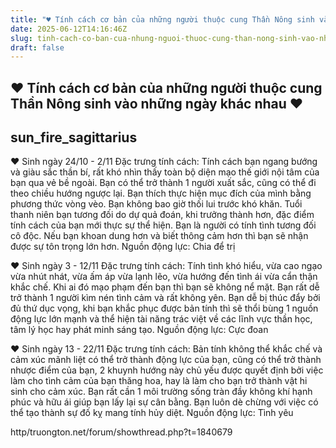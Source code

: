 ```yaml
---
title: "♥ Tính cách cơ bản của những người thuộc cung Thần Nông sinh vào những ngày khác nhau ♥"
date: 2025-06-12T14:16:46Z
slug: tinh-cach-co-ban-cua-nhung-nguoi-thuoc-cung-than-nong-sinh-vao-nhung-ngay-khac-nhau
draft: false
---
```


## ♥ Tính cách cơ bản của những người thuộc cung Thần Nông sinh vào những ngày khác nhau ♥

## sun_fire_sagittarius

♥ Sinh ngày 24/10 - 2/11
Đặc trưng tính cách: Tính cách bạn
ngang bướng và giàu sắc thần bí, rất
khó nhìn thấy toàn bộ diện mạo thế
giới nội tâm của bạn qua vẻ bề ngoài.
Bạn có thể trở thành 1 người xuất sắc,
cũng có thể đi theo chiều hướng
ngược lại. Bạn thích thực hiện mục đích
của mình bằng phương thức vòng vèo.
Bạn không bao giờ thối lui trước khó
khăn. Tuổi thanh niên bạn tương đối
do dự quả đoán, khi trưởng thành
hơn, đặc điểm tính cách của bạn mới
thực sự thể hiện. Bạn là người có tính
tình tương đối cô độc. Nếu bạn khoan
dung hơn và biết thông cảm hơn thì
bạn sẽ nhận được sự tôn trọng lớn
hơn.
Nguồn động lực: Chia để trị
 
♥ Sinh ngày 3 - 12/11
Đặc trưng tính cách: Tính tình khó hiểu,
vừa cao ngạo vừa nhút nhát, vừa ấm
áp vừa lạnh lẽo, vừa hướng đến tình ái
vừa cẩn thận khắc chế. Khi ai đó mạo
phạm đến bạn thì bạn sẽ không nể
mặt. Bạn rất dễ trở thành 1 người kìm
nén tình cảm và rất không yên. Bạn dễ
bị thúc đẩy bởi đủ thứ dục vọng, khi
bạn khắc phục được bản tính thì sẽ
thổi bùng 1 nguồn động lực lớn mạnh
và thể hiện tài năng trác việt về các lĩnh
vực thần học, tâm lý học hay phát
minh sáng tạo.
Nguồn động lực: Cực đoan
 
♥ Sinh ngày 13 - 22/11
Đặc trưng tính cách: Bản tính không
thể khắc chế và cảm xúc mãnh liệt có
thể trở thành động lực của bạn, cũng
có thể trở thành nhược điểm của bạn,
2 khuynh hướng này chủ yếu được
quyết định bởi việc làm cho tình cảm
của bạn thăng hoa, hay là làm cho bạn
trở thành vật hi sinh cho cảm xúc. Bạn
rất cần 1 môi trường sống tràn đầy
không khí hạnh phúc và hữu ái giúp
bạn lấy lại sự cân bằng. Bạn luôn dè
chừng với việc có thể tạo thành sự đố
kỵ mang tính hủy diệt.
Nguồn động lực: Tình yêu

 
http/truongton.net/forum/showthread.php?t=1840679